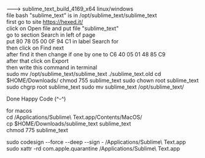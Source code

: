 
---> sublime_text_build_4169_x64 linux/windows  
file bash "sublime_text" is in /opt/sublime_text/sublime_text  
first go to site https://hexed.it/  
click on Open file and put file "sublime_text"  
go to section Search in left of page  
put 80 78 05 00 0F 94 C1 in label Search for  
then click on Find next  
after find it then change if one by one to C6 40 05 01 48 85 C9  
after that click on Export  
then write this command in terminal  
sudo mv /opt/sublime_text/sublime_text ./sublime_text.old cd $HOME/Downloads/ chmod 755 sublime_text sudo chown root sublime_text sudo chgrp root sublime_text sudo mv sublime_text /opt/sublime_text/  

Done Happy Code (^-^)

for macos  
cd /Applications/Sublime\ Text.app/Contents/MacOS/  
cp $HOME/Downloads/sublime_text sublime_text  
chmod 775 sublime_text  

sudo codesign --force --deep --sign - /Applications/Sublime\ Text.app  
sudo xattr -rd com.apple.quarantine /Applications/Sublime\ Text.app  
